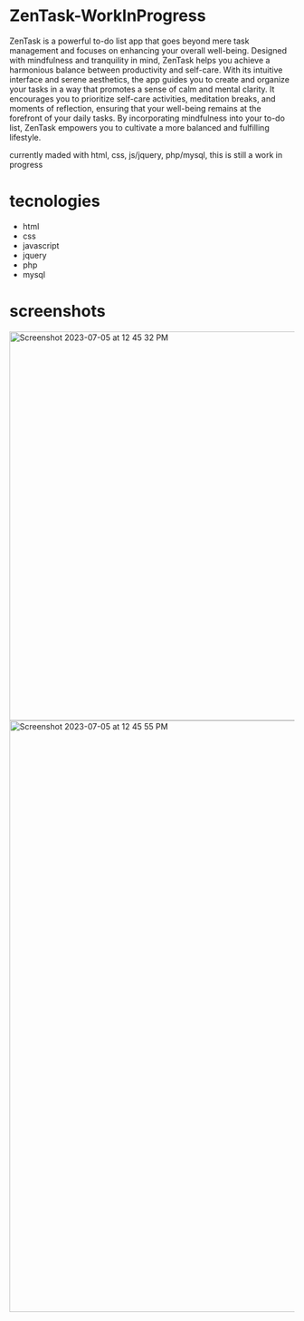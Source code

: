 # ZenTask-WorkInProgress
ZenTask is a powerful to-do list app that goes beyond mere task management and focuses on enhancing your overall well-being.
Designed with mindfulness and tranquility in mind, ZenTask helps you achieve a harmonious balance between productivity and self-care. With its intuitive interface and serene aesthetics, the app guides you to create and organize your tasks in a way that promotes a sense of calm and mental clarity. 
It encourages you to prioritize self-care activities, meditation breaks, and moments of reflection, ensuring that your well-being remains at the forefront of your daily tasks. 
By incorporating mindfulness into your to-do list, ZenTask empowers you to cultivate a more balanced and fulfilling lifestyle.


currently maded with html, css, js/jquery, php/mysql, this is still a work in progress 

# tecnologies

- html
- css
- javascript
- jquery
- php
- mysql

# screenshots

<img width="686" alt="Screenshot 2023-07-05 at 12 45 32 PM" src="https://github.com/lenylopez19/ZenTask-WORKINPROGRESS/assets/20192486/4b0d355c-c736-42e0-8a17-f4fe15d24e35">
<img width="1043" alt="Screenshot 2023-07-05 at 12 45 55 PM" src="https://github.com/lenylopez19/ZenTask-WORKINPROGRESS/assets/20192486/2c20bd9a-23de-46ed-9405-5415fb8f44c6">
